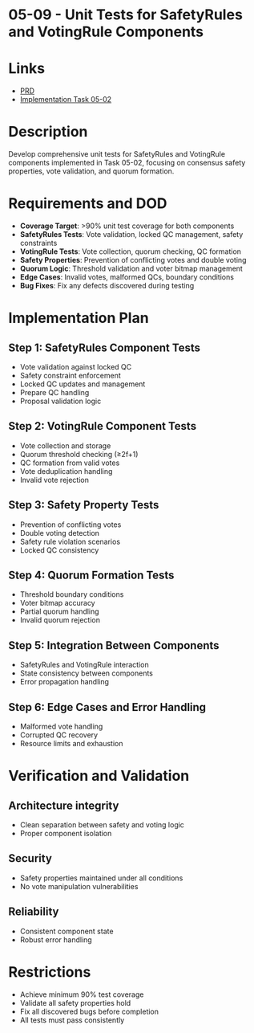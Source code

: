 # 05-09 - Unit Tests for SafetyRules and VotingRule Components

# Links
- [PRD](/workflow/prd/btc-federation/05_hotstuff_consensus.md)
- [Implementation Task 05-02](/workflow/tasks/btc-federation/05/05-02-hotstuff-state-machine.md)

# Description
Develop comprehensive unit tests for SafetyRules and VotingRule components implemented in Task 05-02, focusing on consensus safety properties, vote validation, and quorum formation.

# Requirements and DOD
- **Coverage Target**: >90% unit test coverage for both components
- **SafetyRules Tests**: Vote validation, locked QC management, safety constraints
- **VotingRule Tests**: Vote collection, quorum checking, QC formation
- **Safety Properties**: Prevention of conflicting votes and double voting
- **Quorum Logic**: Threshold validation and voter bitmap management
- **Edge Cases**: Invalid votes, malformed QCs, boundary conditions
- **Bug Fixes**: Fix any defects discovered during testing

# Implementation Plan

## Step 1: SafetyRules Component Tests
- Vote validation against locked QC
- Safety constraint enforcement
- Locked QC updates and management
- Prepare QC handling
- Proposal validation logic

## Step 2: VotingRule Component Tests
- Vote collection and storage
- Quorum threshold checking (≥2f+1)
- QC formation from valid votes
- Vote deduplication handling
- Invalid vote rejection

## Step 3: Safety Property Tests
- Prevention of conflicting votes
- Double voting detection
- Safety rule violation scenarios
- Locked QC consistency

## Step 4: Quorum Formation Tests
- Threshold boundary conditions
- Voter bitmap accuracy
- Partial quorum handling
- Invalid quorum rejection

## Step 5: Integration Between Components
- SafetyRules and VotingRule interaction
- State consistency between components
- Error propagation handling

## Step 6: Edge Cases and Error Handling
- Malformed vote handling
- Corrupted QC recovery
- Resource limits and exhaustion

# Verification and Validation

## Architecture integrity
- Clean separation between safety and voting logic
- Proper component isolation

## Security
- Safety properties maintained under all conditions
- No vote manipulation vulnerabilities

## Reliability
- Consistent component state
- Robust error handling

# Restrictions
- Achieve minimum 90% test coverage
- Validate all safety properties hold
- Fix all discovered bugs before completion
- All tests must pass consistently